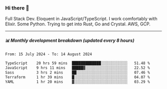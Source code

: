 ### Hi there 👋

Full Stack Dev. Eloquent in JavaScript/TypeScript. I work comfortably with Elixir. Some Python. Trying to get into Rust, Go and Crystal. AWS, GCP.

***

##### 📊 Monthly development breakdown (updated every 8 hours)

<!--START_SECTION:waka-->

```txt
From: 15 July 2024 - To: 14 August 2024

TypeScript    20 hrs 59 mins  █████████████░░░░░░░░░░░░   51.48 %
JavaScript    9 hrs 11 mins   █████▓░░░░░░░░░░░░░░░░░░░   22.52 %
Sass          3 hrs 2 mins    ██░░░░░░░░░░░░░░░░░░░░░░░   07.46 %
Terraform     1 hr 39 mins    █░░░░░░░░░░░░░░░░░░░░░░░░   04.07 %
YAML          1 hr 20 mins    ▓░░░░░░░░░░░░░░░░░░░░░░░░   03.29 %
```

<!--END_SECTION:waka-->
